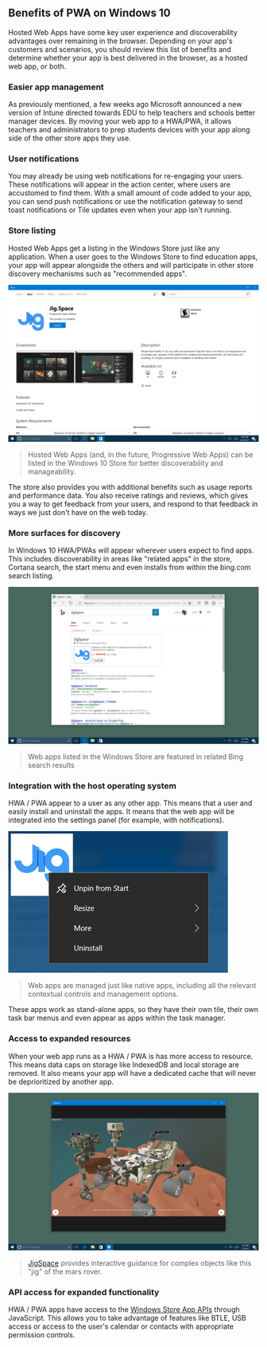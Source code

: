## Benefits of PWA on Windows 10

Hosted Web Apps have some key user experience and discoverability advantages over remaining in the browser. Depending on your app's customers and scenarios, you should review this list of benefits and determine whether your app is best delivered in the browser, as a hosted web app, or both.

### Easier app management

As previously mentioned, a few weeks ago Microsoft announced a new version of Intune directed towards EDU to help teachers and schools better manager devices. By moving your web app to a HWA/PWA, it allows teachers and administrators to prep students devices with your app along side of the other store apps they use.

### User notifications

You may already be using web notifications for re-engaging your users. These notifications will appear in the action center, where users are accustomed to find them. With a small amount of code added to your app, you can send push notifications or use the notification gateway to send toast notifications or Tile updates even when your app isn't running.

### Store listing

Hosted Web Apps get a listing in the Windows Store just like any application. When a user goes to the Windows Store to find education apps, your app will appear alongside the others and will participate in other store discovery mechanisms such as "recommended apps".

![jigspace hosted web app](images/jig-2-1024x640.png)
> Hosted Web Apps (and, in the future, Progressive Web Apps) can be listed in the Windows 10 Store for better discoverability and manageability.

The store also provides you with additional benefits such as usage reports and performance data. You also receive ratings and reviews, which gives you a way to get feedback from your users, and respond to that feedback in ways we just don't have on the web today.

### More surfaces for discovery

In Windows 10 HWA/PWAs will appear wherever users expect to find apps. This includes discoverability in areas like "related apps" in the store, Cortana search, the start menu and even installs from within the bing.com search listing.

![bing listing of pwa](images/jig-3-1024x640.png)
> Web apps listed in the Windows Store are featured in related Bing search results

### Integration with the host operating system

HWA / PWA appear to a user as any other app. This means that a user and easily install and uninstall the apps. It means that the web app will be integrated into the settings panel (for example, with notifications).

![uninstall a pwa](images/jig-4.png)
> Web apps are managed just like native apps, including all the relevant contextual controls and management options.

These apps work as stand-alone apps, so they have their own tile, their own task bar menus and even appear as apps within the task manager.

### Access to expanded resources

When your web app runs as a HWA / PWA is has more access to resource. This means data caps on storage like IndexedDB and local storage are removed. It also means your app will have a dedicated cache that will never be deprioritized by another app.

![jig space pwa app](images/jig-5.png)
> [JigSpace](https://jig.space/) provides interactive guidance for complex objects like this "jig" of the mars rover.

### API access for expanded functionality

HWA / PWA apps have access to the [Windows Store App APIs](https://docs.microsoft.com/en-us/uwp/api/) through JavaScript. This allows you to take advantage of features like BTLE, USB access or access to the user's calendar or contacts with appropriate permission controls.
